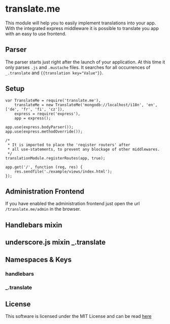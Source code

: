 # translate.me

This module will help you to easily implement translations into your app. With the integrated express middleware it is
possible to translate you app with an easy to use frontend.

## Parser

The parser starts just right after the launch of your application. At this time it only parses ```.js``` and
```.mustache``` files. It searches for all occurrences of ```_.translate``` and ```{{translation key="Value"}}```.

## Setup

    var TranslateMe = require('translate.me'),
        translateMe = new TranslateMe('mongodb://localhost/i18n', 'en', ['de', 'fr', 'fi', 'cz']),
        express = require('express'),
        app = express();

    app.use(express.bodyParser());
    app.use(express.methodOverride());

    /*
     * It is imported to place the 'reqister routers' after
     * all use-statements, to prevent any blockage of other middlewares.
     */
    translationModule.registerRoutes(app, true);

    app.get('/', function (req, res) {
        res.sendfile('./example/views/index.html');
    });

## Administration Frontend

If you have enabled the administration frontend just open the url ```/translate.me/admin``` in the browser.

## Handlebars mixin

## underscore.js mixin _.translate

## Namespaces & Keys

### handlebars

### _.translate

## License

This software is licensed under the MIT License and can be read
[here](https://raw.github.com/kersten/translate.me/master/LICENSE.md)
